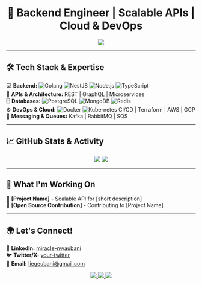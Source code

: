 <h1 align="center">🚀 Backend Engineer | Scalable APIs | Cloud & DevOps</h1>

<p align="center">
  <img src="https://readme-typing-svg.demolab.com?font=JetBrains+Mono&size=18&duration=4000&color=F7B42C&center=true&vCenter=true&width=500&lines=Building+high-performance+backend+systems;NodeJs+%7C+Golang+%7C+NestJS+%7C+Microservices;Docker+%7C+Kubernetes+%7C+SQL+%7C+NoSQL" />
</p>

---

## 🛠 Tech Stack & Expertise  
💻 **Backend:** ![Golang](https://img.shields.io/badge/Golang-00ADD8?style=flat&logo=go&logoColor=white) ![NestJS](https://img.shields.io/badge/NestJS-E0234E?style=flat&logo=nestjs&logoColor=white) ![Node.js](https://img.shields.io/badge/Node.js-339933?style=flat&logo=node.js&logoColor=white) 
![TypeScript](https://img.shields.io/badge/TypeScript-3178C6?style=flat&logo=typescript&logoColor=white)  
📡 **APIs & Architecture:** REST | GraphQL | Microservices  
🗄 **Databases:** ![PostgreSQL](https://img.shields.io/badge/PostgreSQL-4169E1?style=flat&logo=postgresql&logoColor=white) ![MongoDB](https://img.shields.io/badge/MongoDB-47A248?style=flat&logo=mongodb&logoColor=white) ![Redis](https://img.shields.io/badge/Redis-DC382D?style=flat&logo=redis&logoColor=white)  
⚙️ **DevOps & Cloud:** ![Docker](https://img.shields.io/badge/Docker-2496ED?style=flat&logo=docker&logoColor=white) ![Kubernetes](https://img.shields.io/badge/Kubernetes-326CE5?style=flat&logo=kubernetes&logoColor=white) CI/CD | Terraform | AWS | GCP  
🔌 **Messaging & Queues:** Kafka | RabbitMQ | SQS  

---

## 📈 GitHub Stats & Activity  

<p align="center">
  <img src="https://github-readme-stats.vercel.app/api?username=heyubani&show_icons=true&theme=tokyonight&count_private=true&include_all_commits=true">
  <img src="https://streak-stats.demolab.com/?user=heyubani&theme=tokyonight">
</p>


---

## 🚀 What I'm Working On  
🔹 **[Project Name]** - Scalable API for [short description]  
🔹 **[Open Source Contribution]** - Contributing to [Project Name]  

---

## 🌍 Let's Connect!  

💼 **LinkedIn:** [miracle-nwaubani](https://www.linkedin.com/in/miracle-nwaubani/)  
🐦 **Twitter/X:** [your-twitter](https://twitter.com/yourhandle)  
📧 **Email:** [liegeubani@gmail.com](mailto:liegeubani@gmail.com)

<p align="center">
  <a href="https://github.com/heyubani">
    <img src="https://img.shields.io/badge/GitHub-100000?style=for-the-badge&logo=github&logoColor=white">
  </a>
  <a href="https://www.linkedin.com/in/miracle-nwaubani">
    <img src="https://img.shields.io/badge/LinkedIn-0A66C2?style=for-the-badge&logo=linkedin&logoColor=white">
  </a>
  <a href="mailto:liegeubani@gmail.com">
    <img src="https://img.shields.io/badge/Email-D14836?style=for-the-badge&logo=gmail&logoColor=white">
  </a>
</p>
